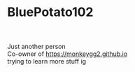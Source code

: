 # BluePotato102
<br><br>
Just another person <br>
Co-owner of https://monkeygg2.github.io<br>
trying to learn more stuff ig<br>
